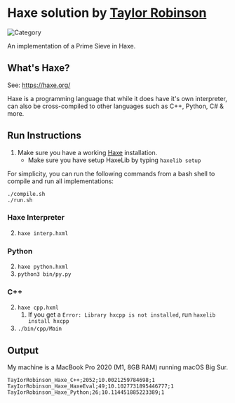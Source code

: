 # Haxe solution by [Taylor Robinson](https://github.com/tayiorrobinson)

![Category](https://img.shields.io/badge/Category-faithful-green)

An implementation of a Prime Sieve in Haxe.

## What's Haxe?

See: https://haxe.org/

Haxe is a programming language that while it does have it's own interpreter, can also be cross-compiled to other languages such as C++, Python, C# & more.

## Run Instructions


1. Make sure you have a working [Haxe](https://haxe.org/) installation.
   - Make sure you have setup HaxeLib by typing `haxelib setup`
   
For simplicity, you can run the following commands from a bash shell to compile and run all implementations:
```
./compile.sh
./run.sh
``` 

### Haxe Interpreter

2. `haxe interp.hxml`

### Python

2. `haxe python.hxml`
3. `python3 bin/py.py`

### C++

2. `haxe cpp.hxml`
   1. If you get a `Error: Library hxcpp is not installed`, run `haxelib install hxcpp`
3. `./bin/cpp/Main`

## Output

My machine is a MacBook Pro 2020 (M1, 8GB RAM) running macOS Big Sur.

```
TayIorRobinson_Haxe_C++;2052;10.0021259784698;1
TayIorRobinson_Haxe_HaxeEval;49;10.1027731895446777;1
TayIorRobinson_Haxe_Python;26;10.114451885223389;1
```